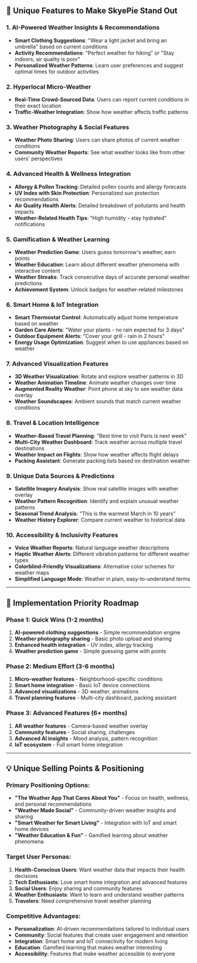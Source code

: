 
## 🌟 Unique Features to Make SkyePie Stand Out

### **1. AI-Powered Weather Insights & Recommendations**
- **Smart Clothing Suggestions**: "Wear a light jacket and bring an umbrella" based on current conditions
- **Activity Recommendations**: "Perfect weather for hiking" or "Stay indoors, air quality is poor"
- **Personalized Weather Patterns**: Learn user preferences and suggest optimal times for outdoor activities

### **2. Hyperlocal Micro-Weather**
- **Real-Time Crowd-Sourced Data**: Users can report current conditions in their exact location
- **Traffic-Weather Integration**: Show how weather affects traffic patterns

### **3. Weather Photography & Social Features**
- **Weather Photo Sharing**: Users can share photos of current weather conditions
- **Community Weather Reports**: See what weather looks like from other users' perspectives

### **4. Advanced Health & Wellness Integration**
- **Allergy & Pollen Tracking**: Detailed pollen counts and allergy forecasts
- **UV Index with Skin Protection**: Personalized sun protection recommendations
- **Air Quality Health Alerts**: Detailed breakdown of pollutants and health impacts
- **Weather-Related Health Tips**: "High humidity - stay hydrated" notifications

### **5. Gamification & Weather Learning**
- **Weather Prediction Game**: Users guess tomorrow's weather, earn points
- **Weather Education**: Learn about different weather phenomena with interactive content
- **Weather Streaks**: Track consecutive days of accurate personal weather predictions
- **Achievement System**: Unlock badges for weather-related milestones

### **6. Smart Home & IoT Integration**
- **Smart Thermostat Control**: Automatically adjust home temperature based on weather
- **Garden Care Alerts**: "Water your plants - no rain expected for 3 days"
- **Outdoor Equipment Alerts**: "Cover your grill - rain in 2 hours"
- **Energy Usage Optimization**: Suggest when to use appliances based on weather

### **7. Advanced Visualization Features**
- **3D Weather Visualization**: Rotate and explore weather patterns in 3D
- **Weather Animation Timeline**: Animate weather changes over time
- **Augmented Reality Weather**: Point phone at sky to see weather data overlay
- **Weather Soundscapes**: Ambient sounds that match current weather conditions

### **8. Travel & Location Intelligence**
- **Weather-Based Travel Planning**: "Best time to visit Paris is next week"
- **Multi-City Weather Dashboard**: Track weather across multiple travel destinations
- **Weather Impact on Flights**: Show how weather affects flight delays
- **Packing Assistant**: Generate packing lists based on destination weather

### **9. Unique Data Sources & Predictions**
- **Satellite Imagery Analysis**: Show real satellite images with weather overlay
- **Weather Pattern Recognition**: Identify and explain unusual weather patterns
- **Seasonal Trend Analysis**: "This is the warmest March in 10 years"
- **Weather History Explorer**: Compare current weather to historical data

### **10. Accessibility & Inclusivity Features**
- **Voice Weather Reports**: Natural language weather descriptions
- **Haptic Weather Alerts**: Different vibration patterns for different weather types
- **Colorblind-Friendly Visualizations**: Alternative color schemes for weather maps
- **Simplified Language Mode**: Weather in plain, easy-to-understand terms

---

## 🎯 Implementation Priority Roadmap

### **Phase 1: Quick Wins (1-2 months)**
1. **AI-powered clothing suggestions** - Simple recommendation engine
2. **Weather photography sharing** - Basic photo upload and sharing
3. **Enhanced health integration** - UV index, allergy tracking
4. **Weather prediction game** - Simple guessing game with points

### **Phase 2: Medium Effort (3-6 months)**
1. **Micro-weather features** - Neighborhood-specific conditions
2. **Smart home integration** - Basic IoT device connections
3. **Advanced visualizations** - 3D weather, animations
4. **Travel planning features** - Multi-city dashboard, packing assistant

### **Phase 3: Advanced Features (6+ months)**
1. **AR weather features** - Camera-based weather overlay
2. **Community features** - Social sharing, challenges
3. **Advanced AI insights** - Mood analysis, pattern recognition
4. **IoT ecosystem** - Full smart home integration

---

## 💡 Unique Selling Points & Positioning

### **Primary Positioning Options:**
- **"The Weather App That Cares About You"** - Focus on health, wellness, and personal recommendations
- **"Weather Made Social"** - Community-driven weather insights and sharing
- **"Smart Weather for Smart Living"** - Integration with IoT and smart home devices
- **"Weather Education & Fun"** - Gamified learning about weather phenomena

### **Target User Personas:**
1. **Health-Conscious Users**: Want weather data that impacts their health decisions
2. **Tech Enthusiasts**: Love smart home integration and advanced features
3. **Social Users**: Enjoy sharing and community features
4. **Weather Enthusiasts**: Want to learn and understand weather patterns
5. **Travelers**: Need comprehensive travel weather planning

### **Competitive Advantages:**
- **Personalization**: AI-driven recommendations tailored to individual users
- **Community**: Social features that create user engagement and retention
- **Integration**: Smart home and IoT connectivity for modern living
- **Education**: Gamified learning that makes weather interesting
- **Accessibility**: Features that make weather accessible to everyone